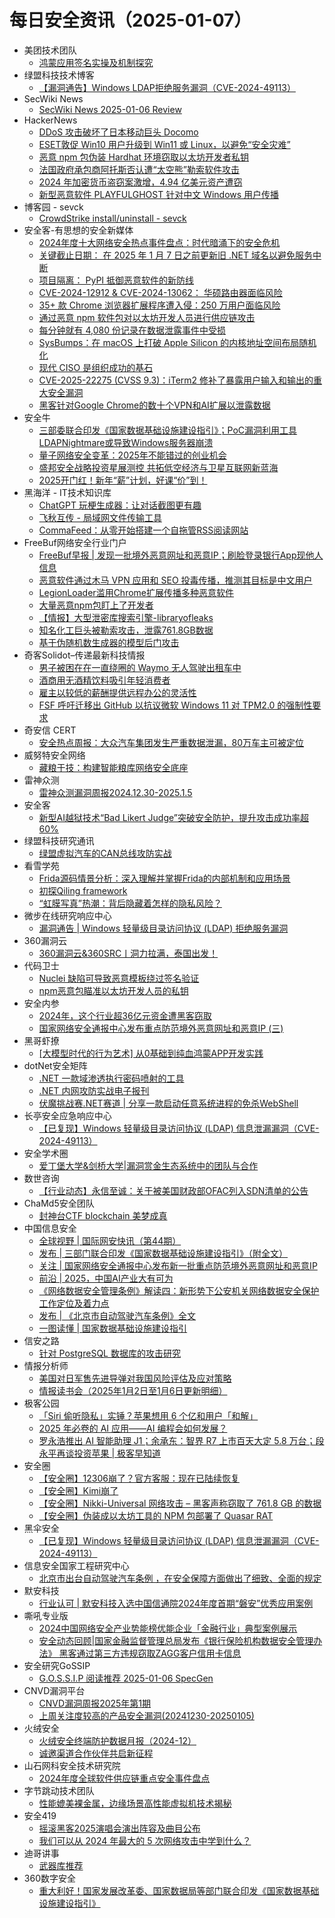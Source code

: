 # 每日安全资讯（2025-01-07）

- 美团技术团队
  - [鸿蒙应用签名实操及机制探究](https://tech.meituan.com/2025/01/06/openharmony.html)
- 绿盟科技技术博客
  - [【漏洞通告】Windows LDAP拒绝服务漏洞（CVE-2024-49113）](https://blog.nsfocus.net/cve-2024-49113/)
- SecWiki News
  - [SecWiki News 2025-01-06 Review](http://www.sec-wiki.com/?2025-01-06)
- HackerNews
  - [DDoS 攻击破坏了日本移动巨头 Docomo](https://hackernews.cc/archives/56722)
  - [ESET敦促 Win10 用户升级到 Win11 或 Linux，以避免“安全灾难”](https://hackernews.cc/archives/56719)
  - [恶意 npm 包伪装 Hardhat 环境窃取以太坊开发者私钥](https://hackernews.cc/archives/56712)
  - [法国政府承包商阿托斯否认遭“太空熊”勒索软件攻击](https://hackernews.cc/archives/56714)
  - [2024 年加密货币盗窃案激增，4.94 亿美元资产遭窃](https://hackernews.cc/archives/56707)
  - [新型恶意软件 PLAYFULGHOST 针对中文 Windows 用户传播](https://hackernews.cc/archives/56702)
- 博客园 - sevck
  - [CrowdStrike install/uninstall - sevck](https://www.cnblogs.com/sevck/p/18655951)
- 安全客-有思想的安全新媒体
  - [2024年度十大网络安全热点事件盘点：时代暗涌下的安全危机](https://www.anquanke.com/post/id/303291)
  - [关键截止日期： 在 2025 年 1 月 7 日之前更新旧 .NET 域名以避免服务中断](https://www.anquanke.com/post/id/303282)
  - [项目隔离： PyPI 抵御恶意软件的新防线](https://www.anquanke.com/post/id/303279)
  - [CVE-2024-12912 & CVE-2024-13062： 华硕路由器面临风险](https://www.anquanke.com/post/id/303275)
  - [35+ 款 Chrome 浏览器扩展程序遭入侵：250 万用户面临风险](https://www.anquanke.com/post/id/303270)
  - [通过恶意 npm 软件包对以太坊开发人员进行供应链攻击](https://www.anquanke.com/post/id/303267)
  - [每分钟就有 4,080 份记录在数据泄露事件中受损](https://www.anquanke.com/post/id/303288)
  - [SysBumps：在 macOS 上打破 Apple Silicon 的内核地址空间布局随机化](https://www.anquanke.com/post/id/303264)
  - [现代 CISO 是组织成功的基石](https://www.anquanke.com/post/id/303285)
  - [CVE-2025-22275 (CVSS 9.3)：iTerm2 修补了暴露用户输入和输出的重大安全漏洞](https://www.anquanke.com/post/id/303259)
  - [黑客针对Google Chrome的数十个VPN和AI扩展以泄露数据](https://www.anquanke.com/post/id/303256)
- 安全牛
  - [三部委联合印发《国家数据基础设施建设指引》；PoC漏洞利用工具LDAPNightmare或导致Windows服务器崩溃](https://www.aqniu.com/homenews/107829.html)
  - [量子网络安全变革：2025年不能错过的创业机会](https://www.aqniu.com/homenews/107828.html)
  - [盛邦安全战略投资星展测控  共拓低空经济与卫星互联网新蓝海](https://www.aqniu.com/vendor/107834.html)
  - [2025开门红！新年“薪”计划，好课“价”到！](https://www.aqniu.com/edu/107820.html)
- 黑海洋 - IT技术知识库
  - [ChatGPT 玩梗生成器：让对话截图更有趣](https://blog.upx8.com/4642)
  - [飞秋互传 - 局域网文件传输工具](https://blog.upx8.com/4640)
  - [CommaFeed：从零开始搭建一个自拖管RSS阅读网站](https://blog.upx8.com/4639)
- FreeBuf网络安全行业门户
  - [FreeBuf早报 | 发现一批境外恶意网址和恶意IP；刷脸登录银行App现他人信息](https://www.freebuf.com/news/419159.html)
  - [恶意软件通过木马 VPN 应用和 SEO 投毒传播，推测其目标是中文用户](https://www.freebuf.com/news/419140.html)
  - [LegionLoader滥用Chrome扩展传播多种恶意软件](https://www.freebuf.com/news/419136.html)
  - [大量恶意npm包盯上了开发者](https://www.freebuf.com/news/419131.html)
  - [【情报】大型泄密库搜索引擎-libraryofleaks](https://www.freebuf.com/news/419128.html)
  - [知名化工巨头被勒索攻击，泄露761.8GB数据](https://www.freebuf.com/news/419127.html)
  - [基于伪随机数生成器的模型后门攻击](https://www.freebuf.com/vuls/419111.html)
- 奇客Solidot–传递最新科技情报
  - [男子被困在在一直绕圈的 Waymo 无人驾驶出租车中](https://www.solidot.org/story?sid=80246)
  - [酒商用无酒精饮料吸引年轻消费者](https://www.solidot.org/story?sid=80245)
  - [雇主以较低的薪酬提供远程办公的灵活性](https://www.solidot.org/story?sid=80244)
  - [FSF 呼吁迁移出 GitHub 以抗议微软 Windows 11 对 TPM2.0 的强制性要求](https://www.solidot.org/story?sid=80243)
- 奇安信 CERT
  - [安全热点周报：大众汽车集团发生严重数据泄漏，80万车主可被定位](https://mp.weixin.qq.com/s?__biz=MzU5NDgxODU1MQ==&mid=2247502713&idx=1&sn=4fc8420df87c9e43e909e8df850d7706&chksm=fe79efe1c90e66f7d0b51901085c1d48ed0fb134e6e1ab802ba27fd3b00d2baf4206b3e0cb8b&scene=58&subscene=0#rd)
- 威努特安全网络
  - [藏粮于技：构建智能粮库网络安全底座](https://mp.weixin.qq.com/s?__biz=MzAwNTgyODU3NQ==&mid=2651130204&idx=1&sn=a74cd94802e0b2c5cc9645dd82f5e879&chksm=80e713ecb7909afa094a1ee48c3f47dc890a31f5b20febc82d898af96bed1e7bea259347c704&scene=58&subscene=0#rd)
- 雷神众测
  - [雷神众测漏洞周报2024.12.30-2025.1.5](https://mp.weixin.qq.com/s?__biz=MzI0NzEwOTM0MA==&mid=2652503267&idx=1&sn=47e29ccabd62c421ba1c885bb208e109&chksm=f2585f50c52fd6463212a9fd5aecd87a4312f82d5052052717ab05ab56d27ffc80ea48ae57c5&scene=58&subscene=0#rd)
- 安全客
  - [新型AI越狱技术“Bad Likert Judge”突破安全防护，提升攻击成功率超60%](https://mp.weixin.qq.com/s?__biz=MzA5ODA0NDE2MA==&mid=2649787704&idx=1&sn=81b143351b8c0cad6145ca6a756fc798&chksm=8893bd57bfe434411a86b245393251f1cfa2abb6f9cd3ec1c2158c134511a8d6104c00a9e6b5&scene=58&subscene=0#rd)
- 绿盟科技研究通讯
  - [绿盟虚拟汽车的CAN总线攻防实战](https://mp.weixin.qq.com/s?__biz=MzIyODYzNTU2OA==&mid=2247498216&idx=1&sn=f5872d0adfb55974858900e841778ac1&chksm=e84c5f37df3bd621756cbd35491df7725cd70b8d1ff4a626dbdac491690c8f8cbf207d09b9aa&scene=58&subscene=0#rd)
- 看雪学苑
  - [Frida源码情景分析：深入理解并掌握Frida的内部机制和应用场景](https://mp.weixin.qq.com/s?__biz=MjM5NTc2MDYxMw==&mid=2458588126&idx=1&sn=fc3703b87ff2019eac141b995cf89cdb&chksm=b18c235486fbaa42a7e5d033283d785563d06402d939fe1c7932dd8989e6bceacd3213c49699&scene=58&subscene=0#rd)
  - [初探Qiling framework](https://mp.weixin.qq.com/s?__biz=MjM5NTc2MDYxMw==&mid=2458588126&idx=2&sn=010593027b0eed2aec29c69a26c16865&chksm=b18c235486fbaa42bdbf7555ab3bf9981e3e3c5f39f51d38471b0cfbaaa3e20ed87b0c8d5f61&scene=58&subscene=0#rd)
  - [“虹膜写真”热潮：背后隐藏着怎样的隐私风险？](https://mp.weixin.qq.com/s?__biz=MjM5NTc2MDYxMw==&mid=2458588126&idx=3&sn=f0ce2a1356f6c039ece27d26ea553dcb&chksm=b18c235486fbaa42e9cb5a20fcc04d47473aab0a57ae5427225b0bcfb0cf308d78afe8146760&scene=58&subscene=0#rd)
- 微步在线研究响应中心
  - [漏洞通告 | Windows 轻量级目录访问协议 (LDAP) 拒绝服务漏洞](https://mp.weixin.qq.com/s?__biz=Mzg5MTc3ODY4Mw==&mid=2247507635&idx=1&sn=3ed64fc475689a3cd2c08cc3a146a471&chksm=cfcabda7f8bd34b1a7fff4bf9e12a26159edba95f80ef2dcc1f6be93e3254b732b48b0593b5f&scene=58&subscene=0#rd)
- 360漏洞云
  - [360漏洞云&360SRC丨洞力拉满，泰国出发！](https://mp.weixin.qq.com/s?__biz=Mzg5MTc5Mzk2OA==&mid=2247502144&idx=1&sn=a9ca57845adb8a3cee52b994bb6dd9ed&chksm=cfc56e1ff8b2e709b8109abb20e08bbaee22bfde3ae080d57ca440e74f4721945aeacb1b3f9b&scene=58&subscene=0#rd)
- 代码卫士
  - [Nuclei 缺陷可导致恶意模板绕过签名验证](https://mp.weixin.qq.com/s?__biz=MzI2NTg4OTc5Nw==&mid=2247521982&idx=1&sn=e0b6001a9064253e2af09b4969c75d4d&chksm=ea94a7d4dde32ec2ea8ccf951f0e4834747f438eb28ed18c9f2cba15a858c0fdd164f38b10de&scene=58&subscene=0#rd)
  - [npm恶意包瞄准以太坊开发人员的私钥](https://mp.weixin.qq.com/s?__biz=MzI2NTg4OTc5Nw==&mid=2247521982&idx=2&sn=96ae7195cbcc72a978eda7a5303a971d&chksm=ea94a7d4dde32ec27cd90cb8e3e560bb83dbef662f535671c7efa264aa2b2f2f6be70ba07045&scene=58&subscene=0#rd)
- 安全内参
  - [2024年，这个行业超36亿元资金遭黑客窃取](https://mp.weixin.qq.com/s?__biz=MzI4NDY2MDMwMw==&mid=2247513435&idx=1&sn=29b5026a65527598e336e4e529c96a12&chksm=ebfaf27bdc8d7b6decdd292d9f862dd6c5e8851025f72a77b8e5f3bcd6f6d92683b8380dcf7c&scene=58&subscene=0#rd)
  - [国家网络安全通报中心发布重点防范境外恶意网址和恶意IP (三)](https://mp.weixin.qq.com/s?__biz=MzI4NDY2MDMwMw==&mid=2247513435&idx=2&sn=d0d9ed76e5ba6f909edeb872b033a997&chksm=ebfaf27bdc8d7b6df92aeda98e70d9b4ddd579aaf9210cb04fbab59e76f62b635f48b687d344&scene=58&subscene=0#rd)
- 黑哥虾撩
  - [[大模型时代的行为艺术] 从0基础到纯血鸿蒙APP开发实践](https://mp.weixin.qq.com/s?__biz=Mzg5OTU1NTEwMg==&mid=2247484330&idx=1&sn=a17447ffd6c859e14d05adf61f76f1ea&chksm=c050c9dbf72740cd3faa03b6f4a3bd7722ee1a195714ecef96b003e94fad0b3dd8f1cdbb7dbc&scene=58&subscene=0#rd)
- dotNet安全矩阵
  - [.NET 一款域渗透执行密码喷射的工具](https://mp.weixin.qq.com/s?__biz=MzUyOTc3NTQ5MA==&mid=2247498029&idx=1&sn=641c13768f031dcd263685039cd84c40&chksm=fa5957c0cd2eded64a0aab78b2c7b811f5e118f2642b3fd9e964015a6965c749351a317c468d&scene=58&subscene=0#rd)
  - [.NET 内网攻防实战电子报刊](https://mp.weixin.qq.com/s?__biz=MzUyOTc3NTQ5MA==&mid=2247498029&idx=2&sn=89eeb33fb72d37cf1ff5c7e525273eb7&chksm=fa5957c0cd2eded689fe97a6fb5822377921b1cacfa11e69b88894cd5fef75723efd75cb1512&scene=58&subscene=0#rd)
  - [伏魔挑战赛.NET赛道 | 分享一款启动任意系统进程的免杀WebShell](https://mp.weixin.qq.com/s?__biz=MzUyOTc3NTQ5MA==&mid=2247498029&idx=3&sn=7d08e03bd7186ae29d78885130963d92&chksm=fa5957c0cd2eded6c04f0aa164a8b187e5859948ecb27c15349b0b768ee3c9f4d723ba0c360a&scene=58&subscene=0#rd)
- 长亭安全应急响应中心
  - [【已复现】Windows 轻量级目录访问协议 (LDAP) 信息泄漏漏洞（CVE-2024-49113）](https://mp.weixin.qq.com/s?__biz=MzIwMDk1MjMyMg==&mid=2247492674&idx=1&sn=e33ed0bd30aa7b5dd0ebce7fab0ae54f&chksm=96f7fb2fa18072399da0de5e3ce959dfe5751d0de1d90a0ce55ff2c4ffe9327da53542d690cd&scene=58&subscene=0#rd)
- 安全学术圈
  - [爱丁堡大学&剑桥大学|漏洞赏金生态系统中的团队与合作](https://mp.weixin.qq.com/s?__biz=MzU5MTM5MTQ2MA==&mid=2247491534&idx=1&sn=6b91592832e349d474acaf9011cc85bf&chksm=fe2ee045c959695389234cb3754f83d9d20c4e8b837cf16ca737ce9a1ad7394770d7dfffb68d&scene=58&subscene=0#rd)
- 数世咨询
  - [【行业动态】永信至诚：关于被美国财政部OFAC列入SDN清单的公告](https://mp.weixin.qq.com/s?__biz=MzkxNzA3MTgyNg==&mid=2247533400&idx=2&sn=efde754349f0296253289a48b995d16c&chksm=c14431e5f633b8f3868271c273a6b1049edd36cee5491f0353fb2ccf28cf2370e1a4b98adf54&scene=58&subscene=0#rd)
- ChaMd5安全团队
  - [封神台CTF blockchain 美梦成真](https://mp.weixin.qq.com/s?__biz=MzIzMTc1MjExOQ==&mid=2247511783&idx=1&sn=04913e27e0c870077486ff7be9b34066&chksm=e89d863fdfea0f2924a455362bd14719fef4ff9f5ef823b2d7002d85203e9628f432e88a3d32&scene=58&subscene=0#rd)
- 中国信息安全
  - [全球视野 | 国际网安快讯（第44期）](https://mp.weixin.qq.com/s?__biz=MzA5MzE5MDAzOA==&mid=2664233965&idx=1&sn=56f32afccd6d723631c0ea355fe08c24&chksm=8b59f914bc2e7002b3fb87ca3d837567ac03094787f3d739986c68a48654f83a6fc35326255a&scene=58&subscene=0#rd)
  - [发布 | 三部门联合印发《国家数据基础设施建设指引》（附全文）](https://mp.weixin.qq.com/s?__biz=MzA5MzE5MDAzOA==&mid=2664233965&idx=2&sn=15f8028b53c57caf387f49d3e693b14d&chksm=8b59f914bc2e700210d8576d1747e64cfefe6c342d1cf284474a2161c7a9a524bd91d001cd77&scene=58&subscene=0#rd)
  - [关注 | 国家网络安全通报中心发布新一批重点防范境外恶意网址和恶意IP](https://mp.weixin.qq.com/s?__biz=MzA5MzE5MDAzOA==&mid=2664233965&idx=3&sn=4552b964d04cda243833f6252b2bda5b&chksm=8b59f914bc2e7002831ddbe8ba5da940f99b02da4b7db14c511fcbd6b4ed08fd277c93e9cfd6&scene=58&subscene=0#rd)
  - [前沿 | 2025，中国AI产业大有可为](https://mp.weixin.qq.com/s?__biz=MzA5MzE5MDAzOA==&mid=2664233965&idx=4&sn=0b2af61dcd57ded51f97582ef7b10b02&chksm=8b59f914bc2e70029d1f69b0b9a1add55ed70d80f0654be7c76f8c16951bd93acdfc3dcdfaec&scene=58&subscene=0#rd)
  - [《网络数据安全管理条例》解读四：新形势下公安机关网络数据安全保护工作定位及着力点](https://mp.weixin.qq.com/s?__biz=MzA5MzE5MDAzOA==&mid=2664233965&idx=5&sn=221a1b1d59cf5c5791e08068f60c9991&chksm=8b59f914bc2e7002cf4a0646837ec1173523b4bbf4f2e2f5d52088d28a6d9d9b263e0d8bf984&scene=58&subscene=0#rd)
  - [发布 | 《北京市自动驾驶汽车条例》全文](https://mp.weixin.qq.com/s?__biz=MzA5MzE5MDAzOA==&mid=2664233965&idx=6&sn=d936233a29f91134dcb4aa8c624d640b&chksm=8b59f914bc2e7002ea8dc82d984a0d81e34558d2e5918378574a5cc2f56087e429168b5bbcd6&scene=58&subscene=0#rd)
  - [一图读懂 | 国家数据基础设施建设指引](https://mp.weixin.qq.com/s?__biz=MzA5MzE5MDAzOA==&mid=2664233965&idx=7&sn=2c18da6013718e899e69d550e34b2fcc&chksm=8b59f914bc2e7002c9263b357ad556bfff466e388092e0b9861efb928996c63513c76438ce4f&scene=58&subscene=0#rd)
- 信安之路
  - [针对 PostgreSQL 数据库的攻击研究](https://mp.weixin.qq.com/s?__biz=MzI5MDQ2NjExOQ==&mid=2247499743&idx=1&sn=f6f99cdd5962403d8c00657ceaa708a5&chksm=ec1dcff7db6a46e184243b97f2b9ba37610bd351cc96a12fbbed3fb85f8c4c8690f2cc9d3d00&scene=58&subscene=0#rd)
- 情报分析师
  - [美国对日军售先进导弹对我国风险评估及应对策略](https://mp.weixin.qq.com/s?__biz=MzA3Mjc1MTkwOA==&mid=2650558739&idx=1&sn=b2765dcec2e54cac9e3f31187c1d9141&chksm=87117f58b066f64e029887b275f9d4cad1298082493d286885eaa1184e61988a5580fc454779&scene=58&subscene=0#rd)
  - [情报读书会（2025年1月2日至1月6日更新明细）](https://mp.weixin.qq.com/s?__biz=MzA3Mjc1MTkwOA==&mid=2650558739&idx=2&sn=97e13d152e37122dbcca28d2b8d659e7&chksm=87117f58b066f64e86ed271ff38f5c0cc60c635e20c4146517657aa795d60df1e91aa93937db&scene=58&subscene=0#rd)
- 极客公园
  - [「Siri 偷听隐私」实锤？苹果想用 6 个亿和用户「和解」](https://mp.weixin.qq.com/s?__biz=MTMwNDMwODQ0MQ==&mid=2653071579&idx=1&sn=bb820410b3e5ca1a7e6512c40e7d2073&chksm=7e57d56d49205c7b9c21ce543ebe7d99d724a79b32cb5cf65b415a85d50456e226195f03b0d4&scene=58&subscene=0#rd)
  - [2025 年必卷的 AI 应用——AI 编程会如何发展？](https://mp.weixin.qq.com/s?__biz=MTMwNDMwODQ0MQ==&mid=2653071559&idx=1&sn=de21cd56aa219de2cc3932d1ee60f38e&chksm=7e57d57149205c67c39e55beaf2ba6bbd7cdb59da4395f5aa39279687ba3cee311c8dd07c6b8&scene=58&subscene=0#rd)
  - [罗永浩推出 AI 智能助理 J1；余承东：智界 R7 上市百天大定 5.8 万台；段永平再谈投资苹果 | 极客早知道](https://mp.weixin.qq.com/s?__biz=MTMwNDMwODQ0MQ==&mid=2653071540&idx=1&sn=8ab37dd40ac4d8b704e1a5f80bab7b06&chksm=7e57d50249205c14834f61a91d6047697f494bf3baa328896373aced57fae7a6d84580efce79&scene=58&subscene=0#rd)
- 安全圈
  - [【安全圈】12306崩了？官方客服：现在已陆续恢复](https://mp.weixin.qq.com/s?__biz=MzIzMzE4NDU1OQ==&mid=2652067195&idx=1&sn=43161803d494ae048c39293a76429c49&chksm=f36e793bc419f02d88bc41e15b04e893d277108b49343ceab068ef6df751a97ae6aa1a2b559e&scene=58&subscene=0#rd)
  - [【安全圈】Kimi崩了](https://mp.weixin.qq.com/s?__biz=MzIzMzE4NDU1OQ==&mid=2652067195&idx=2&sn=37f830d2b9baded62b6af05e5a623f76&chksm=f36e793bc419f02d14e1e88321cde9a2b0b0159458b3adbbc1576df11cd900d08dc6ed21df94&scene=58&subscene=0#rd)
  - [【安全圈】Nikki-Universal 网络攻击 – 黑客声称窃取了 761.8 GB 的数据](https://mp.weixin.qq.com/s?__biz=MzIzMzE4NDU1OQ==&mid=2652067195&idx=3&sn=146eb72a2193578816de50a7988608bc&chksm=f36e793bc419f02d9a4cfbc52c7acf50587c08712df1447436bedbb6b89b02412c4594368511&scene=58&subscene=0#rd)
  - [【安全圈】伪装成以太坊工具的 NPM 包部署了 Quasar RAT](https://mp.weixin.qq.com/s?__biz=MzIzMzE4NDU1OQ==&mid=2652067195&idx=4&sn=81bcaf403fa09e40d52f0adaa561f207&chksm=f36e793bc419f02d56c0e68592d1c43f40c7a8aa8d84d2c941c6661ab017bdc29b1503961ae2&scene=58&subscene=0#rd)
- 黑伞安全
  - [【已复现】Windows 轻量级目录访问协议 (LDAP) 信息泄漏漏洞（CVE-2024-49113）](https://mp.weixin.qq.com/s?__biz=MzU0MzkzOTYzOQ==&mid=2247489577&idx=1&sn=e5b5f2ca0ca54cfad72ee3061f19209e&chksm=fb029571cc751c67a6fd5df33df6c6a56060bafb8b59b65b2256b8c6c3e3646ed497c8eec523&scene=58&subscene=0#rd)
- 信息安全国家工程研究中心
  - [北京市出台自动驾驶汽车条例 ，在安全保障方面做出了细致、全面的规定](https://mp.weixin.qq.com/s?__biz=MzU5OTQ0NzY3Ng==&mid=2247498707&idx=1&sn=5a6feaf6429fe4279a2f96563e8cf537&chksm=feb67ac0c9c1f3d63811708ac463c26f20952e904988673edd16ec37c524f62eacd74a3fabda&scene=58&subscene=0#rd)
- 默安科技
  - [行业认可 | 默安科技入选中国信通院2024年度首期“磐安”优秀应用案例](https://mp.weixin.qq.com/s?__biz=MzIzODQxMjM2NQ==&mid=2247500029&idx=1&sn=f3041ae148bcd16cc890424e828f65d1&chksm=e93b37dfde4cbec9c5d837b8850907fd2243b7bec8b0c1ed0b7894fc0b2c315bde6c1c490023&scene=58&subscene=0#rd)
- 嘶吼专业版
  - [2024中国网络安全产业势能榜优能企业「金融行业」典型案例展示](https://mp.weixin.qq.com/s?__biz=MzI0MDY1MDU4MQ==&mid=2247580639&idx=1&sn=e6eb3366d16317785680d1e714eb8da9&chksm=e9146be5de63e2f340ce3cbd5031bd216f64ec37fb5f7787ff1d470540b87d2e195af971f922&scene=58&subscene=0#rd)
  - [安全动态回顾|国家金融监督管理总局发布《银行保险机构数据安全管理办法》 黑客通过第三方违规窃取ZAGG客户信用卡信息](https://mp.weixin.qq.com/s?__biz=MzI0MDY1MDU4MQ==&mid=2247580639&idx=2&sn=0359165ae8e01ac7d84551d560c70cb3&chksm=e9146be5de63e2f3b89b82b054a05e69e51bb53cb0682d0cf5c363f492caa3de1e5440cd4270&scene=58&subscene=0#rd)
- 安全研究GoSSIP
  - [G.O.S.S.I.P 阅读推荐 2025-01-06 SpecGen](https://mp.weixin.qq.com/s?__biz=Mzg5ODUxMzg0Ng==&mid=2247499544&idx=1&sn=b28fa1edb45159f28579252880de3eff&chksm=c063d1c1f71458d72a8bea70b1237a9fff681f28fd71c8ddd4b4edf0afc940458c99d0a2cd96&scene=58&subscene=0#rd)
- CNVD漏洞平台
  - [CNVD漏洞周报2025年第1期](https://mp.weixin.qq.com/s?__biz=MzU3ODM2NTg2Mg==&mid=2247495665&idx=1&sn=a84870c57ea8a9900f3d9c8fbc890d0c&chksm=fd74df38ca03562e9c63d183c47b2855ecebcc1ac30cdcbfcc0463c4a83637f0971607570404&scene=58&subscene=0#rd)
  - [上周关注度较高的产品安全漏洞(20241230-20250105)](https://mp.weixin.qq.com/s?__biz=MzU3ODM2NTg2Mg==&mid=2247495665&idx=2&sn=12f9e3cc2b5d3e22e02af2d000cf0588&chksm=fd74df38ca03562e01745622acea53aacac64553a82441b46fdf1dc72d16062a1f8bea2ba7cf&scene=58&subscene=0#rd)
- 火绒安全
  - [火绒安全终端防护数据月报（2024-12）](https://mp.weixin.qq.com/s?__biz=MzI3NjYzMDM1Mg==&mid=2247521437&idx=1&sn=e3e0bcd788e45f20ba2d6547355d4364&chksm=eb704aa2dc07c3b42c9af36d880e3af80e5f4665d34e307b113138070ff40649a5c79b19bf78&scene=58&subscene=0#rd)
  - [诚邀渠道合作伙伴共启新征程](https://mp.weixin.qq.com/s?__biz=MzI3NjYzMDM1Mg==&mid=2247521437&idx=2&sn=de3a4a746c6fcf247342add6f6748cf0&chksm=eb704aa2dc07c3b4749e421949508c897257ac89426659c0d5e80367b63ccf8ef03bb43cb037&scene=58&subscene=0#rd)
- 山石网科安全技术研究院
  - [2024年度全球软件供应链重点安全事件盘点](https://mp.weixin.qq.com/s?__biz=MzUzMDUxNTE1Mw==&mid=2247509384&idx=1&sn=815012dd191e21db05f04a956b12c9c3&chksm=fa527036cd25f9206457d556a59095b39f748fdf148ce002ee127d509b714e421b390733c86d&scene=58&subscene=0#rd)
- 字节跳动技术团队
  - [性能媲美裸金属，边缘场景高性能虚拟机技术揭秘](https://mp.weixin.qq.com/s?__biz=MzI1MzYzMjE0MQ==&mid=2247512695&idx=1&sn=207ac9935a49e750e778c06eeefd46a7&chksm=e9d37995dea4f083731c50ee46d7e3bb8df941892dbe4e12d52bc7bb20efe159c97fe44023af&scene=58&subscene=0#rd)
- 安全419
  - [摇滚黑客2025演唱会演出阵容及曲目公布](https://mp.weixin.qq.com/s?__biz=MzUyMDQ4OTkyMg==&mid=2247546434&idx=1&sn=65c9faec334375dfa1a9ad9ec35a53a4&chksm=f9ebe8efce9c61f9cfea3201518beb0462731091e7393a95e6e3aaf4fffbaa68389b00cdec81&scene=58&subscene=0#rd)
  - [我们可以从 2024 年最大的 5 次网络攻击中学到什么？](https://mp.weixin.qq.com/s?__biz=MzUyMDQ4OTkyMg==&mid=2247546434&idx=2&sn=0b638ef1320f7d05ef8646e20bb09637&chksm=f9ebe8efce9c61f965f00fafb9fba669f37cabb3f739c52ca3674b6f12f2ccd8037553143544&scene=58&subscene=0#rd)
- 迪哥讲事
  - [武器库推荐](https://mp.weixin.qq.com/s?__biz=MzIzMTIzNTM0MA==&mid=2247496757&idx=1&sn=c53b5529940161bf6c708b9d9318c903&chksm=e8a5fe56dfd2774080431c6b245a087286b37c337527e0dc6ccf3b2f1cb9381f1ba53243c081&scene=58&subscene=0#rd)
- 360数字安全
  - [重大利好！国家发展改革委、国家数据局等部门联合印发《国家数据基础设施建设指引》](https://mp.weixin.qq.com/s?__biz=MzA4MTg0MDQ4Nw==&mid=2247577809&idx=1&sn=1cdb54dd2798206ae029d9b8e6a98ab7&chksm=9f8d20d9a8faa9cf266e9c489c099eb35f245491afbff986679137aacd2b96aa0d9ddcb0e92b&scene=58&subscene=0#rd)
